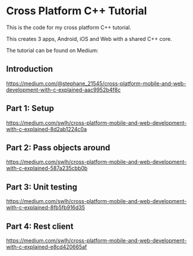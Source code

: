 # Cross Platform C++ Tutorial

This is the code for my cross platform C++ tutorial.

This creates 3 apps, Android, iOS and Web with a shared C++ core.

The tutorial can be found on Medium:

## Introduction

https://medium.com/@stephane_21545/cross-platform-mobile-and-web-development-with-c-explained-aac9952b4f8c

## Part 1: Setup

https://medium.com/swlh/cross-platform-mobile-and-web-development-with-c-explained-8d2ab1224c0a

## Part 2: Pass objects around

https://medium.com/swlh/cross-platform-mobile-and-web-development-with-c-explained-587a235cbb0b

## Part 3: Unit testing

https://medium.com/swlh/cross-platform-mobile-and-web-development-with-c-explained-8fb5fb916d35

## Part 4: Rest client

https://medium.com/swlh/cross-platform-mobile-and-web-development-with-c-explained-e8cd420665af


